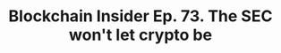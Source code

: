 ---
layout: post
title: Blockchain Insider Ep. 73. The SEC won't let crypto be
image: blockchain-insider
category: news
social: podcast
link:  https://bi.11fs.com/75
headline: Listen to Adi Ben-Ari talk about all things blockchain with Simon Taylor on Blockchain Insider.
---